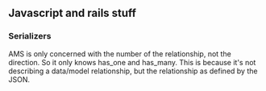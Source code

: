 ## Javascript and rails stuff

### Serializers

AMS is only concerned with the number of the relationship, not the direction. 
So it only knows has_one and has_many. This is because it's not describing a data/model relationship, 
but the relationship as defined by the JSON.
